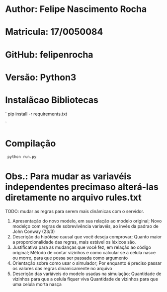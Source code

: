 # Author: Felipe Nascimento Rocha
# Matricula: 17/0050084 
# GitHub: felipenrocha
# Versão: Python3



# Instalãcao Bibliotecas

`
pip install -r requirements.txt

` 

# Compilação

` 
python run.py
`

# Obs.: Para mudar as variavéis independentes precimaso alterá-las diretamente no arquivo rules.txt



TODO: mudar as regras para serem mais dinâmicas com o servidor.


1. Apresentação do novo modelo, em sua relação ao modelo original;
    Novo modelço com regras de sobrevivência variavéis, ao invés da padrao de John Conway (23/3)
2. Descrição da hipótese causal que você deseja comprovar;
    Quanto maior a proporcionalidade das regras, mais estável os léxicos são.
3. Justificativa para as mudanças que você fez, em relação ao código original;
    Método de contar vizinhos e como calcular se a celula nasce ou morre, para que possa ser passada como argumento
4. Orientação sobre como usar o simulador;
    Por enquanto é preciso passar os valores das regras dinamicamente no arquivo 
5. Descrição das variáveis do modelo usadas na simulação;
    Quantidade de vizinhos para que a celula fiquer viva
    Quantidade de vizinhos para que uma celula morta nasça


